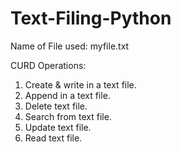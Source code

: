 # Text-Filing-Python

Name of File used: myfile.txt

CURD Operations:
1) Create & write in a text file.
2) Append in a text file.
3) Delete text file.
4) Search from text file.
5) Update text file.
6) Read text file.

